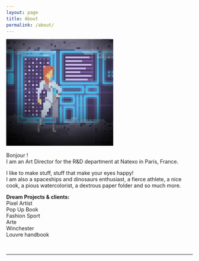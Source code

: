 ```yaml
---
layout: page
title: About
permalink: /about/
---
```


<img class="col one right" src="/img/manon.jpg">

Bonjour !<br/>
I am an Art Director for the R&D department at Natexo in Paris, France.

I like to make stuff, stuff that make your eyes happy!<br/>
I am also a spaceships and dinosaurs enthusiast, a fierce athlete, a nice cook, a pious watercolorist, a dextrous paper folder and so much more.

<b>Dream Projects & clients:</b><br/>
Pixel Artist <br/>
Pop Up Book <br/>
Fashion Sport<br/>
Arte<br/>
Winchester<br/>
Louvre handbook


<br/>
<hr/>
<br/>
<span class="contacticon center">
	<a href="https://github.com/{{ site.github }}" target="_blank"><i class="fa fa-github"></i></a>
	<a href="https://www.linkedin.com/in/{{ site.linkedin }}" target="_blank"><i class="fa fa-linkedin"></i></a>
    <a href="https://instagram.com/{{ site.instagram }}" target="_blank"><i class="fa fa-instagram"></i></a>
</span>



